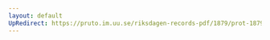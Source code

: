 ```yaml
---
layout: default
UpRedirect: https://pruto.im.uu.se/riksdagen-records-pdf/1879/prot-1879--ak--051.pdf
---
```

